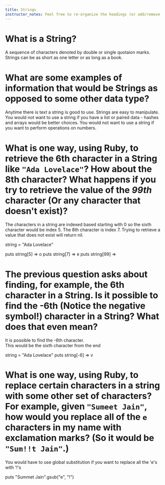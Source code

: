 ```yaml
---
title: Strings
instructor_notes: Feel free to re-organize the headings (or add/remove headings) below. We included the headings for your benefit, but it's 100% fine if you want to write your responses in some different structure.
---
```


# What is a String?

A sequence of characters denoted by double or single quotaion marks.  
Strings can be as short as one letter or as long as a book.

# What are some examples of information that would be Strings as opposed to some other data type?

Anytime there is text a string is good to use.
Strings are easy to manipulate.  
You would not want to use a string if you have a list or paired data - hashes and arrays would be better choices.
You would not want to use a string if you want to perform operations on numbers.


# What is one way, using Ruby, to retrieve the 6th character in a String like `"Ada Lovelace"`? How about the 8th character? What happens if you try to retrieve the value of the _99th_ character (Or any character that doesn't exist)?

The characters in a string are indexed based starting with 0 so the sixth character would be index 5.
The 8th character is index 7.
Trying to retrieve a value that does not exist will return nil.

string = "Ada Lovelace"

puts string[5] => o
puts string[7] => e
puts string[99] =>


# The previous question asks about finding, for example, the 6th character in a String. Is it possible to find the **-6th** (Notice the negative symbol!) character in a String? What does that even mean?

It is possible to find the -6th character.  
This would be the sixth character from the end

string = "Ada Lovelace"
puts string[-6] => v

# What is one way, using Ruby, to replace certain characters in a string with some other set of characters? For example, given `"Sumeet Jain"`, how would you replace all of the `e` characters in my name with exclamation marks? (So it would be `"Sum!!t Jain"`.)

You would have to use global substitution if you want to replace all the 'e's with '!'s

puts "Summet Jain".gsub("e", "!")
